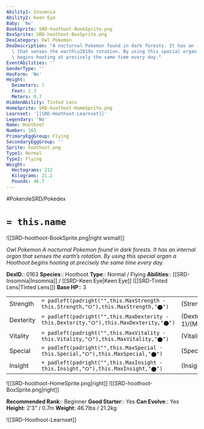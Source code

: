 ```yaml
---
Ability1: Insomnia
Ability2: Keen Eye
Baby: 'No'
BookSprite: SRD-hoothoot-BookSprite.png
BoxSprite: SRD-hoothoot-BoxSprite.png
DexCategory: Owl Pokemon
DexDescription: "A nocturnal Pokemon found in dark forests. It has an internal organ\
  \ that senses the earth\u2019s rotation. By using this special organ a Hoothoot\
  \ begins hooting at precisely the same time every day."
EventAbilities: ''
GenderType: ''
HasForm: 'No'
Height:
  Deimeters: 7
  Feet: 2.3
  Meters: 0.7
HiddenAbility: Tinted Lens
HomeSprite: SRD-hoothoot-HomeSprite.png
Learnset: '[[SRD-Hoothoot-Learnset]]'
Legendary: 'No'
Name: Hoothoot
Number: 163
PrimaryEggGroup: Flying
SecondaryEggGroup: ''
Sprite: hoothoot.png
Type1: Normal
Type2: Flying
Weight:
  Hectograms: 212
  Kilograms: 21.2
  Pounds: 46.7
---
```


#PokeroleSRD/Pokedex

# `= this.name`

![[SRD-hoothoot-BookSprite.png|right wsmall]]

*Owl Pokemon*
*A nocturnal Pokemon found in dark forests. It has an internal organ that senses the earth’s rotation. By using this special organ a Hoothoot begins hooting at precisely the same time every day.*

**DexID**:: 0163
**Species**:: Hoothoot
**Type**:: Normal / Flying
**Abilities**:: [[SRD-Insomnia|Insomnia]] / [[SRD-Keen Eye|Keen Eye]] ([[SRD-Tinted Lens|Tinted Lens]])
**Base HP**:: 3

|           |                                                                                        |                                          |
| --------- | -------------------------------------------------------------------------------------- | ---------------------------------------- |
| Strength  | `= padleft(padright("",this.MaxStrength - this.Strength,"⭘"),this.MaxStrength,"⬤")`    | (Strength::1)/(MaxStrength::3)   |
| Dexterity | `= padleft(padright("",this.MaxDexterity - this.Dexterity,"⭘"),this.MaxDexterity,"⬤")` | (Dexterity:: 1)/(MaxDexterity::3) |
| Vitality  | `= padleft(padright("",this.MaxVitality - this.Vitality,"⭘"),this.MaxVitality,"⬤")`    | (Vitality::1)/(MaxVitality::3)   |
| Special   | `= padleft(padright("",this.MaxSpecial - this.Special,"⭘"),this.MaxSpecial,"⬤")`       | (Special::2)/(MaxSpecial::4)     |
| Insight   | `= padleft(padright("",this.MaxInsight - this.Insight,"⭘"),this.MaxInsight,"⬤")`       | (Insight::2)/(MaxInsight::4)     |

![[SRD-hoothoot-HomeSprite.png|right]]
![[SRD-hoothoot-BoxSprite.png|right]]

**Recommended Rank**:: Beginner
**Good Starter**:: Yes
**Can Evolve**:: Yes
**Height**: 2'3" / 0.7m
**Weight**: 46.7lbs / 21.2kg

![[SRD-Hoothoot-Learnset]]